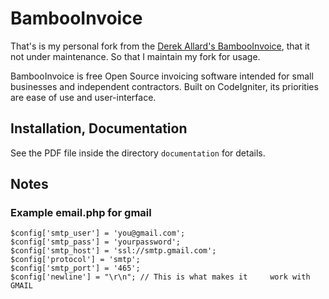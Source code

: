 # BambooInvoice
That's is my personal fork from the [Derek Allard's BambooInvoice](https://github.com/derekallard/BambooInvoice), that it not under maintenance. So that I maintain my fork for usage.

BambooInvoice is free Open Source invoicing software intended for small businesses and independent contractors. Built on CodeIgniter, its priorities are ease of use and user-interface.

## Installation, Documentation
See the PDF file inside the directory `documentation` for details.

## Notes

### Example email.php for gmail

    $config['smtp_user'] = 'you@gmail.com';
    $config['smtp_pass'] = 'yourpassword';
    $config['smtp_host'] = 'ssl://smtp.gmail.com';
    $config['protocol'] = 'smtp';
    $config['smtp_port'] = '465';
    $config['newline'] = "\r\n"; // This is what makes it     work with GMAIL